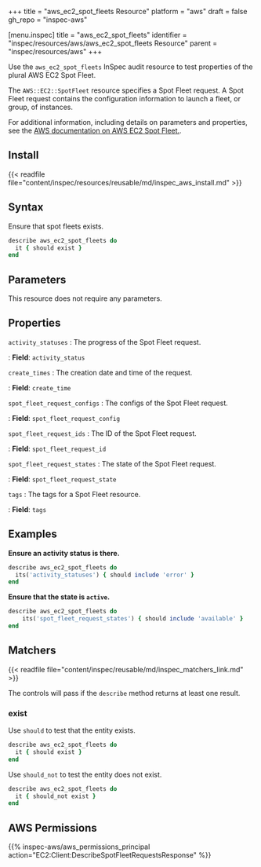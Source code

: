 +++
title = "aws_ec2_spot_fleets Resource"
platform = "aws"
draft = false
gh_repo = "inspec-aws"

[menu.inspec]
title = "aws_ec2_spot_fleets"
identifier = "inspec/resources/aws/aws_ec2_spot_fleets Resource"
parent = "inspec/resources/aws"
+++

Use the `aws_ec2_spot_fleets` InSpec audit resource to test properties of the plural AWS EC2 Spot Fleet.

The `AWS::EC2::SpotFleet` resource specifies a Spot Fleet request. A Spot Fleet request contains the configuration information to launch a fleet, or group, of instances.

For additional information, including details on parameters and properties, see the [AWS documentation on AWS EC2 Spot Fleet.](https://docs.aws.amazon.com/AWSCloudFormation/latest/UserGuide/aws-resource-ec2-spotfleet.html).

## Install

{{< readfile file="content/inspec/resources/reusable/md/inspec_aws_install.md" >}}

## Syntax

Ensure that spot fleets exists.

```ruby
describe aws_ec2_spot_fleets do
  it { should exist }
end
```

## Parameters

This resource does not require any parameters.

## Properties

`activity_statuses`
: The progress of the Spot Fleet request.

: **Field**: `activity_status`

`create_times`
: The creation date and time of the request.

: **Field**: `create_time`

`spot_fleet_request_configs`
: The configs of the Spot Fleet request.

: **Field**: `spot_fleet_request_config`

`spot_fleet_request_ids`
: The ID of the Spot Fleet request.

: **Field**: `spot_fleet_request_id`

`spot_fleet_request_states`
: The state of the Spot Fleet request.

: **Field**: `spot_fleet_request_state`

`tags`
: The tags for a Spot Fleet resource.

: **Field**: `tags`

## Examples

**Ensure an activity status is there.**

```ruby
describe aws_ec2_spot_fleets do
  its('activity_statuses') { should include 'error' }
end
```

**Ensure that the state is `active`.**

```ruby
describe aws_ec2_spot_fleets do
    its('spot_fleet_request_states') { should include 'available' }
end
```

## Matchers

{{< readfile file="content/inspec/reusable/md/inspec_matchers_link.md" >}}

The controls will pass if the `describe` method returns at least one result.

### exist

Use `should` to test that the entity exists.

```ruby
describe aws_ec2_spot_fleets do
  it { should exist }
end
```

Use `should_not` to test the entity does not exist.

```ruby
describe aws_ec2_spot_fleets do
  it { should_not exist }
end
```

## AWS Permissions

{{% inspec-aws/aws_permissions_principal action="EC2:Client:DescribeSpotFleetRequestsResponse" %}}
